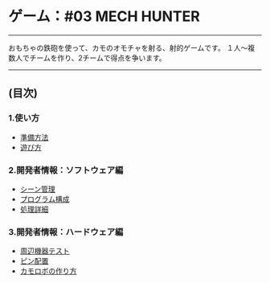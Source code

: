 # ゲーム：#03 MECH HUNTER
----

おもちゃの鉄砲を使って、カモのオモチャを射る、射的ゲームです。
１人～複数人でチームを作り、2チームで得点を争います。

----
## (目次)

### 1.使い方
- [準備方法     ](./README/10_準備方法.MD)
- [遊び方       ](./README/11_遊び方.MD  )

### 2.開発者情報：ソフトウェア編
- [シーン管理    ](./README/30_シーン管理.MD    )
- [プログラム構成](./README/31_プログラム構成.MD)
- [処理詳細      ](./README/32_処理詳細.MD      )

### 3.開発者情報：ハードウェア編
- [周辺機器テスト  ](./README/40_テスト.MD  )
- [ピン配置        ](./README/40_ピン配置.MD)
- [カモロボの作り方](./README/40_カモロボ.MD)

